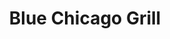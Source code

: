 ---
title: "Blue Chicago Grill"
address: "Unit 1, East Point Entertainment Village, Old Dundonald Rd, Dundonald, Belfast, Co. Antrim BT16 1YG"
tel: "028 9048 2771"
county: "Antrim"
category: "American Restaurants"
type: "Content"
lat: "54.586044"
lng: "-5.80956"
---